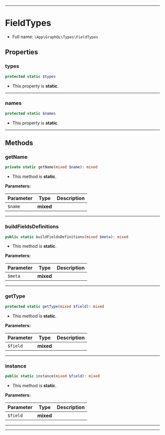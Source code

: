 ***

# FieldTypes





* Full name: `\App\GraphQL\Types\FieldTypes`



## Properties


### types



```php
protected static $types
```



* This property is **static**.


***

### names



```php
protected static $names
```



* This property is **static**.


***

## Methods


### getName



```php
private static getName(mixed $name): mixed
```



* This method is **static**.




**Parameters:**

| Parameter | Type | Description |
|-----------|------|-------------|
| `$name` | **mixed** |  |




***

### buildFieldsDefinitions



```php
public static buildFieldsDefinitions(mixed $meta): mixed
```



* This method is **static**.




**Parameters:**

| Parameter | Type | Description |
|-----------|------|-------------|
| `$meta` | **mixed** |  |




***

### getType



```php
protected static getType(mixed $field): mixed
```



* This method is **static**.




**Parameters:**

| Parameter | Type | Description |
|-----------|------|-------------|
| `$field` | **mixed** |  |




***

### instance



```php
public static instance(mixed $field): mixed
```



* This method is **static**.




**Parameters:**

| Parameter | Type | Description |
|-----------|------|-------------|
| `$field` | **mixed** |  |




***


***


